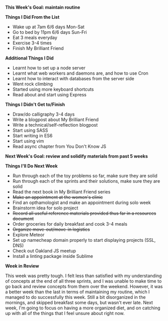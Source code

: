 __This Week's Goal: maintain routine__

__Things I Did From the List__

- Wake up at 7am 6/6 days Mon-Sat
- Go to bed by 11pm 6/6 days Sun-Fri
- Eat 3 meals everyday
- Exercise 3-4 times
- Finish My Brilliant Friend

__Additional Things I Did__

- Learnt how to set up a node server
- Learnt what web workers and daemons are, and how to use Cron
- Learnt how to interact with databases from the server side
- Went rock climbing
- Started using more keyboard shortcuts
- Read about and start using Express

__Things I Didn't Get to/Finish__

- Draw/do calligraphy 3-4 days
- Write a blogpost about My Brilliant Friend
- Write a technical/self-reflection blogpost
- Start using SASS
- Start writing in ES6
- Start using vim
- Read async chapter from You Don't Know JS

__Next Week's Goal: review and solidify materials from past 5 weeks__

__Things I'll Do Next Week__

- Run through each of the toy problems so far, make sure they are solid
- Run through each of the sprints and their solutions, make sure they are solid
- Read the next book in My Brilliant Friend series
- ~~Make an appointment at the women's clinic~~
- Find an opthamologist and make an appointment during solo week
- Brainstorm idea for solo project
- ~~Record all useful reference materials provided thus far in a resources document~~
- Order groceries for daily breakfast and cook 3-4 meals
- ~~Organize move-out/move-in logistics~~
- Explore Meteor
- Set up namecheap domain properly to start displaying projects (SSL, DNS)
- Check out Oakland JS meetup
- Install a linting package inside Sublime

__Week in Review__

This week was pretty tough. I felt less than satisfied with my understanding of concepts at the end of all three sprints, and I was unable to make time to go back and review concepts from them over the weekend. However, it was a better week than the last in terms of maintaining my routine, which I managed to do successfully this week. Still a bit disorganized in the mornings, and skipped breakfast some days, but wasn't ever late. Next week, I'm going to focus on having a more organized diet, and on catching up with all of the things that I feel unsure about right now.